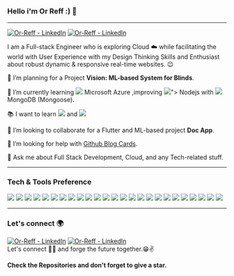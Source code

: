 ### Hello i'm Or Reff :) 👋

---
<a href="https://www.linkedin.com/in/or-reff/"><img src="https://img.shields.io/badge/LinkedIn-Or--Reff-blue" alt="Or-Reff - LinkedIn"></a>
<a href="mailto:orreff7@gmail.com"><img src="https://img.shields.io/badge/Or--Reff-Gmail-red" alt="Or-Reff - LinkedIn"></a>

I am a Full-stack Engineer who is exploring Cloud :cloud: while facilitating the world with User Experience with my Design Thinking Skills and Enthusiast about robust dynamic & responsive real-time websites. :wink:
 
 🔭 I’m planning for a Project **Vision: ML-based System for Blinds**.
 
 🌱 I’m currently learning <img src="https://img.shields.io/badge/Microsoft-Azure-blue"> Microsoft Azure ,improving <img src="https://img.shields.io/badge/-Node.js-3C873A?style=flat&logo=Node.js&logoColor=white">">  Nodejs with <img src="https://img.shields.io/badge/-MongoDB-4DB33D?style=flat&logo=mongodb&logoColor=FFFFFF"> MongoDB (Mongoose).
 
 :books: I want to learn <img src="https://img.shields.io/badge/Devops-Docker-orange"> and <img src="http://img.shields.io/badge/-Deno-black?style=flat&logo=deno&logoColor=white"/>
 
 👯 I’m looking to collaborate for a Flutter and ML-based project **Doc App**.
 
 🤔 I’m looking for help with [Github Blog Cards](https://github.com/Souravdey777/Github-Cards-External-Blogs).
 
 💬 Ask me about Full Stack Development, Cloud, and any Tech-related stuff.

---

### Tech & Tools Preference

<img src="https://img.shields.io/badge/Google-Angular-red"> <img src="https://img.shields.io/badge/Microsoft-.Net%20Core-red"> <img src="https://img.shields.io/badge/-JavaScript-eed718?style=flat&logo=javascript&logoColor=ffffff"> <img src="https://img.shields.io/badge/-React-000000?style=flat&logo=react&logoColor=00c8ff"> <img src="https://img.shields.io/badge/-Node.js-3C873A?style=flat&logo=Node.js&logoColor=white"> <img src="https://img.shields.io/badge/-Express.js-787878?style=flat"> <img src="https://img.shields.io/badge/-MongoDB-4DB33D?style=flat&logo=mongodb&logoColor=FFFFFF"> <img src = "https://img.shields.io/badge/-HTML5-E34F26?style=flat&logo=html5&logoColor=white"> <img src = "https://img.shields.io/badge/-CSS3-1572B6?style=flat&logo=css3&logoColor=white"> <img src="https://img.shields.io/badge/-Bootstrap-563D7C?style=flat&logo=bootstrap&logoColor=white"> <img src="https://img.shields.io/badge/-Sass-cc6699?style=flat&logo=sass&logoColor=ffffff"> <img src="https://img.shields.io/badge/-GraphQL-e535ab?style=flat&logo=graphql&logoColor=FFFFFF"> <img src="https://img.shields.io/badge/-MySQL-F29111?style=flat&logo=mysql&logoColor=FFFFFF"> <img src="https://img.shields.io/badge/-Firebase-FFA611? style=flat&logo=firebase&logoColor=FFFFFF"> <img src="http://img.shields.io/badge/-Google%20Cloud%20Platform-4285F4?style=flat&logo=google%20cloud&logoColor=white"> <img src="https://img.shields.io/badge/-Progressive Web Apps-5A0FC8?style=flat"> <img src="http://img.shields.io/badge/-Git-F1502F?style=flat&logo=git&logoColor=FFFFFF"> <img src="http://img.shields.io/badge/-Github-000000?style=flat&logo=github&logoColor=FFFFFF"> <img src="https://img.shields.io/badge/Atlassian-Jira-blue"> <img src="https://img.shields.io/badge/Atlassian-Bitbucket-blue"> <img src="http://img.shields.io/badge/-VS%20Code-007ACC?style=flat&logo=visual%20studio%20code&logoColor=white"> <img src="http://img.shields.io/badge/-Heroku-430098?style=flat&logo=heroku&logoColor=white"> <img src="http://img.shields.io/badge/-Vercel-black?style=flat&logo=vercel&logoColor=white"> <img src="http://img.shields.io/badge/-Java-F89820?style=flat&logo=java&logoColor=white"> <img src="https://img.shields.io/badge/-Python-black?style=flat&logo=python&logoColor=white"> 

---

### Let's connect 🌍
<a href="https://www.linkedin.com/in/or-reff/"><img src="https://img.shields.io/badge/LinkedIn-Or--Reff-blue" alt="Or-Reff - LinkedIn"></a>
<a href="mailto:orreff7@gmail.com"><img src="https://img.shields.io/badge/Or--Reff-Gmail-red" alt="Or-Reff - LinkedIn"></a>
<br>
Let's connect 👨‍💻 and forge the future together.😁✌

**Check the Repositories and don't forget to give a star.** 

